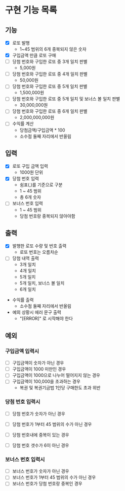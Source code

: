 # 구현 기능 목록


## 기능

* [x] 로또 발행
  * 1~45 범위의 6개 중복되지 않은 숫자
* [x] 구입금액 만큼 로또 구매
* [ ] 당첨 번호와 구입한 로또 중 3개 일치 판별
  * 5,000원
* [ ] 당첨 번호와 구입한 로또 중 4개 일치 판별
  * 50,000원
* [ ] 당첨 번호와 구입한 로또 중 5개 일치 판별
  * 1,500,000원
* [ ] 당첨 번호와 구입한 로또 중 5개 일치 및 보너스 볼 일치 판별
  * 30,000,000원
* [ ] 당첨 번호와 구입한 로또 중 6개 일치 판별
  * 2,000,000,000원
* [ ] 수익률 계산
  * 당첨금액/구입금액 * 100 
  * 소수점 둘째 자리에서 반올림


## 입력

* [x] 로또 구입 금액 입력
  * 1000원 단위
* [x] 당첨 번호 입력
  * 쉼표(,)를 기준으로 구분
  * 1 ~ 45 범위
  * 총 6개 숫자
* [ ] 보너스 번호 입력
  * 1 ~ 45 범위
  * 당첨 번호랑 중복되지 않아야함


## 출력

* [x] 발행한 로또 수량 및 번호 출력
  * 로또 번호는 오름차순
* [ ] 당첨 내역 출력
  * 3개 일치
  * 4개 일치
  * 5개 일치
  * 5개 일치, 보너스 볼 일치
  * 6개 일치
* 수익률 출력
  * 소수점 둘째 자리에서 반올림
* 예외 상황시 에러 문구 출력
  * "[ERROR]" 로 시작해야 한다


## 예외

### 구입금액 입력시

* [ ] 구입금액이 숫자가 아닌 경우
* [ ] 구입금액이 1000 미만인 경우
* [ ] 구입금액이 1000으로 나누어 떨어지지 않는 경우
* [ ] 구입금액이 100,000을 초과하는 경우
  * 복권 및 복권기금법 1인당 구매한도 초과 위반


### 당첨 번호 입력시

* [ ] 당첨 번호가 숫자가 아닌 경우
* [ ] 당첨 번호가 1부터 45 범위의 수가 아닌 경우
* [ ] 당첨 번호내에 중복이 있는 경우
* [ ] 당첨 번호 갯수가 6이 아닌 경우


### 보너스 번호 입력시

* [ ] 보너스 번호가 숫자가 아닌 경우
* [ ] 보너스 번호가 1부터 45 범위의 수가 아닌 경우
* [ ] 보너스 번호가 당첨 번호랑 중복인 경우
